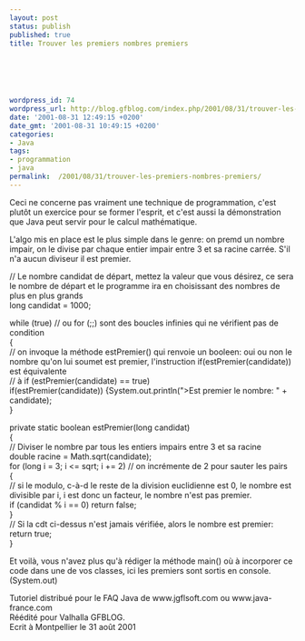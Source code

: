 ```yaml
---
layout: post
status: publish
published: true
title: Trouver les premiers nombres premiers

  
  



wordpress_id: 74
wordpress_url: http://blog.gfblog.com/index.php/2001/08/31/trouver-les-premiers-nombres-premiers/
date: '2001-08-31 12:49:15 +0200'
date_gmt: '2001-08-31 10:49:15 +0200'
categories:
- Java
tags:
- programmation
- java
permalink:  /2001/08/31/trouver-les-premiers-nombres-premiers/
---
```

<p>Ceci ne concerne pas vraiment une technique de programmation, c'est plut&ocirc;t un exercice pour se former l'esprit, et c'est aussi la d&eacute;monstration que Java peut servir pour le calcul math&eacute;matique.</p>
<p>L'algo mis en place est le plus simple dans le genre: on premd un nombre impair, on le divise par chaque entier impair entre 3 et sa racine carr&eacute;e. S'il n'a aucun diviseur il est premier.</p>
<p class="Code">// Le nombre candidat de d&eacute;part, mettez la valeur que vous d&eacute;sirez, ce sera le nombre de d&eacute;part et le programme ira en choisissant des nombres de plus en plus grands<br />
  long candidat = 1000;</p>
<p class="Code">while (true) // ou for (;;) sont des boucles infinies qui ne v&eacute;rifient pas de condition<br />
  {<br />
  // on invoque la m&eacute;thode estPremier() qui renvoie un booleen: oui ou non le nombre qu'on lui soumet est premier, l'instruction if(estPremier(candidate)) est &eacute;quivalente<br />
  // &agrave; if (estPremier(candidate) == true)<br />
  if(estPremier(candidate)) {System.out.println(&quot;&gt;Est premier le nombre: &quot; + candidate); <br />
  }</p>
<p class="Code">private static boolean estPremier(long candidat)<br />
  {<br />
  // Diviser le nombre par tous les entiers impairs entre 3 et sa racine<br />
  double racine = Math.sqrt(candidate);<br />
  for (long i = 3; i &lt;= sqrt; i += 2) // on incr&eacute;mente de 2 pour sauter les pairs<br />
  { <br />
  // si le modulo, c-&agrave;-d le reste de la division euclidienne est 0, le nombre est divisible par i, i est donc un facteur, le nombre n'est pas premier.<br />
  if (candidat % i == 0) return false;<br />
  } <br />
  // Si la cdt ci-dessus n'est jamais v&eacute;rifi&eacute;e, alors le nombre est premier:<br />
  return true;<br />
  }</p>
<p>Et voil&agrave;, vous n'avez plus qu'&agrave; r&eacute;diger la m&eacute;thode main() o&ugrave; &agrave; incorporer ce code dans une de vos classes, ici les premiers sont sortis en console. (System.out)</p>
<p>Tutoriel distribu&eacute; pour le FAQ Java de www.jgflsoft.com ou www.java-france.com<br />
  R&eacute;&eacute;dit&eacute; pour Valhalla GFBLOG. <br />
  Ecrit &agrave; Montpellier le 31 ao&ucirc;t 2001</p>
